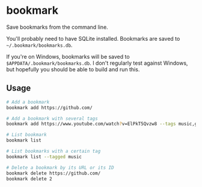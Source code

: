 # bookmark

Save bookmarks from the command line.

You'll probably need to have SQLite installed. Bookmarks are saved to `~/.bookmark/bookmarks.db`.

If you're on Windows, bookmarks will be saved to `$APPDATA/.bookmark/bookmarks.db`. I don't regularly test against Windows, but hopefully you should be able to build and run this.

## Usage

```sh
# Add a bookmark
bookmark add https://github.com/

# Add a bookmark with several tags
bookmark add https://www.youtube.com/watch?v=ElPkT5Qvzw8 --tags music,gaming

# List bookmark
bookmark list

# List bookmarks with a certain tag
bookmark list --tagged music

# Delete a bookmark by its URL or its ID
bookmark delete https://github.com/
bookmark delete 2
```
